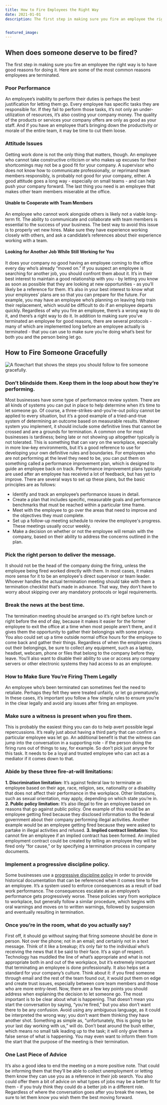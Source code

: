 ```yaml
---
title: How to Fire Employees the Right Way
date: 2021-01-01
description: The first step in making sure you fire an employee the right way is to have good reasons for doing it. Here are some of the most common reasons employees are terminated.


featured_image:
---
```

## When does someone deserve to be fired?

The first step in making sure you fire an employee the right way is to have good reasons for doing it. Here are some of the most common reasons employees are terminated.

### Poor Performance

An employee’s inability to perform their duties is perhaps the best justification for letting them go. Every employee has specific tasks they are responsible for. If they fail to perform those tasks, it’s not only an under-utilization of resources, it’s also costing your company money. The quality of the products or services your company offers are only as good as your staff. And if you have an employee that’s bringing down the productivity or morale of the entire team, it may be time to cut them loose.

### Attitude Issues

Getting work done is not the only thing that matters, though. An employee who cannot take constructive criticism or who makes up excuses for their shortcomings may not be a good fit for your company. A supervisor who does not know how to communicate professionally, or reprimand team members responsibly, is probably not good for your company, either. A good attitude goes a long way - especially on small teams - and can help push your company forward. The last thing you need is an employee that makes other team members miserable at the office.

#### Unable to Cooperate with Team Members

An employee who cannot work alongside others is likely not a viable long-term fit. The ability to communicate and collaborate with team members is essential to the success of your business. The best way to avoid this issue is to properly vet new hires. Make sure they have experience working closely with others, and ask a candidate’s references about their experience working with a team.

#### Looking for Another Job While Still Working for You

It does your company no good having an employee coming to the office every day who’s already “moved on.” If you suspect an employee is searching for another job, you should confront them about it. It’s in their best interest to maintain a good relationship with you - by letting you know as soon as possible that they are looking at new opportunities - as you’ll likely be a reference for them. It’s also in your best interest to know what your employees’ plans are so that you can prepare for the future. For example, you may have an employee who’s planning on leaving help train their replacement, which would be difficult to do if an employee departs quickly. Regardless of why you fire an employee, there’s a wrong way to do it, and there’s a right way to do it. In addition to making sure you’ve terminated an employee for good reasons, there are several protocols - many of which are implemented long before an employee actually is terminated - that you can use to make sure you’re doing what’s best for both you and the person being let go.

## How to Fire Someone Gracefully

![A flowchart that shows the steps you should follow to fire someone gracefully.](https://www.gaintap.com/wp-content/uploads/2017/09/how-to-fire-someone-gracefully-diagram.png)

### Don’t blindside them. Keep them in the loop about how they’re performing.

Most businesses have some type of performance review system. There are all kinds of systems you can put in place to help determine when it’s time to let someone go. Of course, a three-strikes-and-you’re-out policy cannot be applied to every situation, but it’s a good example of a tried-and-true system of determining an outcome based on measurable results. Whatever system you implement, it should include some definitive lines that cannot be crossed and are a grounds for termination. A common one for most businesses is tardiness; being late or not showing up altogether typically is not tolerated. This is something that can vary on the workplace, especially in more low-key environments, but it’s a good reference to use for developing your own definitive rules and boundaries. For employees who are not performing at the level they need to be, you can put them on something called a performance improvement plan, which is designed to guide an employee back on track. Performance improvement plans typically are used after an employee has received a lot of feedback, but has yet to improve. There are several ways to set up these plans, but the basic principles are as follows:

*   Identify and track an employee’s performance issues in detail.
*   Create a plan that includes specific, measurable goals and performance benchmarks that must be reached within a particular time frame.
*   Meet with the employee to go over the areas that need to improve and the objectives they must complete.
*   Set up a follow-up meeting schedule to review the employee's progress. These meetings usually occur weekly.
*   Make a decision on whether or not the employee will remain with the company, based on their ability to address the concerns outlined in the plan.

### Pick the right person to deliver the message.

It should not be the head of the company doing the firing, unless the employee being fired worked directly with them. In most cases, it makes more sense for it to be an employee's direct supervisor or team leader. Whoever handles the actual termination meeting should take with them a termination checklist that’s made in advance. That way, they don’t have to worry about skipping over any mandatory protocols or legal requirements.

### Break the news at the best time.

The termination meeting should be arranged so it’s right before lunch or right before the end of day, because it makes it easier for the former employee to exit the office at a time when most people aren’t there, and it gives them the opportunity to gather their belongings with some privacy. You also could set up a time outside normal office hours for the employee to come back and gather their things. Regardless of when the employee clears out their belongings, be sure to collect any equipment, such as a laptop, headset, webcam, phone or files that belong to the company before they leave. You’ll also want to disable their ability to use or access any company servers or other electronic systems they had access to as an employee.

### How to Make Sure You’re Firing Them Legally

An employee who’s been terminated can sometimes feel the need to retaliate. Perhaps they felt they were treated unfairly, or let go prematurely. In these cases, it’s important you follow a few simple rules to ensure you’re in the clear legally and avoid any issues after firing an employee.

### Make sure a witness is present when you fire them.

This is probably the easiest thing you can do to help avert possible legal repercussions. It’s really just about having a third party that can confirm a particular employee was let go. An additional benefit is that the witness can jump into the conversation in a supporting role - if the person doing the firing runs out of things to say, for example. So don’t pick just anyone for this task. It needs to be a loyal and trusted employee who can act as a mediator if it comes down to that.

### Abide by these three fire-at-will limitations:

**1\. Discrimination limitation:** It’s against federal law to terminate an employee based on their age, race, religion, sex, nationality or a disability that does not affect their performance in the workplace. Other limitations, such as sexual orientation, may apply, depending on which state you’re in. **2\. Public policy limitation:** It’s also illegal to fire an employee based on reasons that go against public policy. One example of this would be an employee getting fired because they disclosed information to the federal government about their company performing illegal activities. Another example would be an employee getting fired because they were asked to partake in illegal activities and refused. **3\. Implied contract limitation:** You cannot fire an employee if an implied contract has been formed. An implied employment contract could be created by telling an employee they will be fired only “for cause,” or by specifying a termination process in company documents.

### Implement a progressive discipline policy.

Some businesses use a [progressive discipline policy](https://fitsmallbusiness.com/progressive-discipline-policy/) in order to provide historical documentation that can be referenced when it comes time to fire an employee. It’s a system used to enforce consequences as a result of bad work performance. The consequences escalate as an employee’s performance gets progressively worse. These policies vary from workplace to workplace, but generally follow a similar procedure, which begins with oral warnings and moves on to written warnings, followed by suspension and eventually resulting in termination.

### Once you’re in the room, what do you actually say?

First off, it should go without saying that firing someone should be done in person. Not over the phone; not in an email; and certainly not in a text message. Think of it like a breakup; it’s only fair to the individual who’s receiving the news that it be said to their face. It’s a sign of respect. Technology has muddled the line of what’s appropriate and what is not appropriate both in and out of the workplace, but it’s extremely important that terminating an employee is done professionally. It also helps set a standard for your company’s culture. Think about it: if you fired someone through email and the rest of the team found out, it would put them on edge and create trust issues, especially between core team members and those who are more entry-level. Now, there are a few key points you should address when explaining the decision to let someone go. The most important is to be clear about what is happening. That doesn’t mean you start the conversation by saying, “you’re fired,” but you also don’t want there to be any confusion. Avoid using any ambiguous language, as it could be interpreted the wrong way; you don’t want them thinking they have another shot. Something as simple as, “unfortunately, this is going to be your last day working with us,” will do. Don’t beat around the bush either, which means no small talk leading up to the task; it will only give them a false sense of what is happening. You may even want to inform them from the start that the purpose of the meeting is their termination.

### One Last Piece of Advice

It’s also a good idea to end the meeting on a more positive note. That could be informing them that they’ll be able to collect unemployment or letting them know they can use you as a reference in their job search. You also could offer them a bit of advice on what types of jobs may be a better fit for them - if you truly think they could do a better job in a different role. Regardless of where the conversation goes after you break the news, be sure to let them know you wish them the best moving forward.